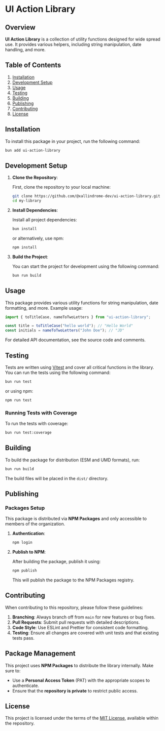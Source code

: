 # UI Action Library

## Overview

**UI Action Library** is a collection of utility functions designed for wide spread use. It provides various helpers, including string manipulation, date handling, and more.

## Table of Contents

1. [Installation](#installation)
2. [Development Setup](#development-setup)
3. [Usage](#usage)
4. [Testing](#testing)
5. [Building](#building)
6. [Publishing](#publishing)
7. [Contributing](#contributing)
8. [License](#license)

## Installation

To install this package in your project, run the following command:

```bash
bun add ui-action-library
```

## Development Setup

1. **Clone the Repository**:

   First, clone the repository to your local machine:

   ```bash
   git clone https://github.com/@xallindrome-dev/ui-action-library.git
   cd my-library
   ```

2. **Install Dependencies**:

   Install all project dependencies:

   ```bash
   bun install
   ```

   or alternatively, use npm:

   ```bash
   npm install
   ```

3. **Build the Project**:

   You can start the project for development using the following command:

   ```bash
   bun run build
   ```

## Usage

This package provides various utility functions for string manipulation, date formatting, and more. Example usage:

```typescript
import { toTitleCase, nameToTwoLetters } from "ui-action-library";

const title = toTitleCase("hello world"); // "Hello World"
const initials = nameToTwoLetters("John Doe"); // "JD"
```

For detailed API documentation, see the source code and comments.

## Testing

Tests are written using [Vitest](https://vitest.dev/) and cover all critical functions in the library. You can run the tests using the following command:

```bash
bun run test
```

or using npm:

```bash
npm run test
```

### Running Tests with Coverage

To run the tests with coverage:

```bash
bun run test:coverage
```

## Building

To build the package for distribution (ESM and UMD formats), run:

```bash
bun run build
```

The build files will be placed in the `dist/` directory.

## Publishing

### Packages Setup

This package is distributed via **NPM Packages** and only accessible to members of the organization.

1. **Authentication**:

   ```bash
   npm login
   ```

2. **Publish to NPM**:

   After building the package, publish it using:

   ```bash
   npm publish
   ```

   This will publish the package to the NPM Packages registry.

## Contributing

When contributing to this repository, please follow these guidelines:

1. **Branching**: Always branch off from `main` for new features or bug fixes.
2. **Pull Requests**: Submit pull requests with detailed descriptions.
3. **Code Style**: Use ESLint and Prettier for consistent code formatting.
4. **Testing**: Ensure all changes are covered with unit tests and that existing tests pass.

## Package Management

This project uses **NPM Packages** to distribute the library internally. Make sure to:

- Use a **Personal Access Token** (PAT) with the appropriate scopes to authenticate.
- Ensure that the **repository is private** to restrict public access.

## License

This project is licensed under the terms of the [MIT License](LICENSE), available within the repository.
